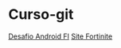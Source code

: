 # Curso-git

<a href="https://eduardo635.github.io/Curso-git/Projeto/desafio">Desafio Android FI</a>
<a href="https://eduardo635.github.io/Curso-git/Site/index">Site Fortinite</a>
